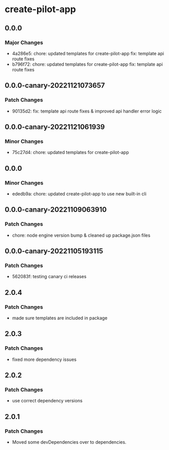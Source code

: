 # create-pilot-app

## 0.0.0

### Major Changes

- 4a286e5: chore: updated templates for create-pilot-app
  fix: template api route fixes
- b796f72: chore: updated templates for create-pilot-app
  fix: template api route fixes

## 0.0.0-canary-20221121073657

### Patch Changes

- 90135d2: fix: template api route fixes & improved api handler error logic

## 0.0.0-canary-20221121061939

### Minor Changes

- 75c27d4: chore: updated templates for create-pilot-app

## 0.0.0

### Minor Changes

- ededb9a: chore: updated create-pilot-app to use new built-in cli

## 0.0.0-canary-20221109063910

### Patch Changes

- chore: node engine version bump & cleaned up package.json files

## 0.0.0-canary-20221105193115

### Patch Changes

- 562083f: testing canary ci releases

## 2.0.4

### Patch Changes

- made sure templates are included in package

## 2.0.3

### Patch Changes

- fixed more dependency issues

## 2.0.2

### Patch Changes

- use correct dependency versions

## 2.0.1

### Patch Changes

- Moved some devDependencies over to dependencies.

